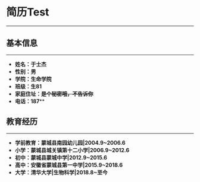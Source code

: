 # 简历Test
---
## 基本信息
---
- **姓名：于士杰**
- **性别：男**
- **学院：生命学院**
- **班级：生81**
- **家庭住址：~~是个秘密哦，不告诉你~~**
- **电话：187****

## 教育经历
---
- **学前教育：蒙城县南园幼儿园|2004.9~2006.6**
- **小学：蒙城县城关镇第十二小学|2006.9~2012.6**
- **初中：蒙城县蒙城中学|2012.9~2015.6**
- **高中：安徽省蒙城县第一中学|2015.9~2018.6**
- **大学：清华大学|生物科学|2018.8~至今**

## 
